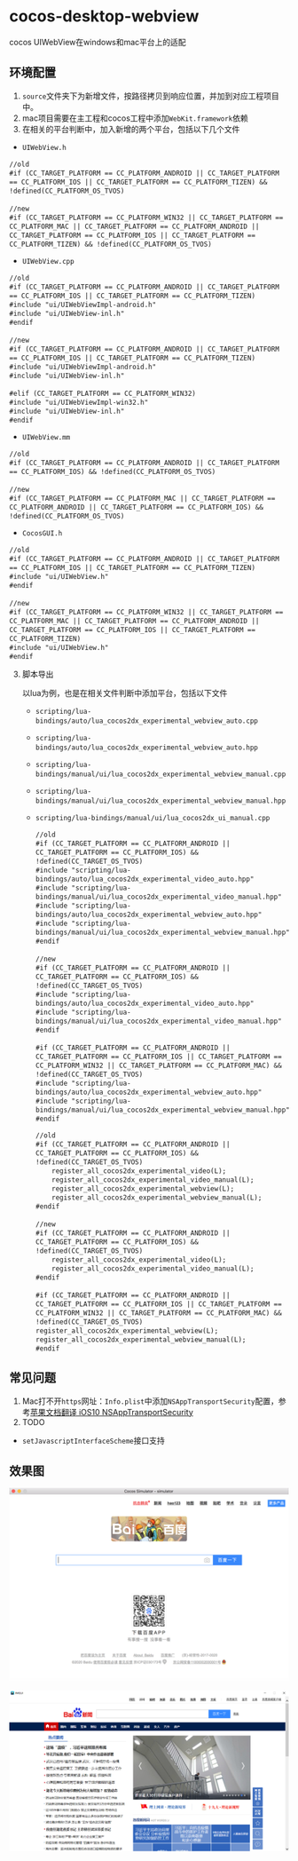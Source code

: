# cocos-desktop-webview
cocos UIWebView在windows和mac平台上的适配

## 环境配置
1. `source`文件夹下为新增文件，按路径拷贝到响应位置，并加到对应工程项目中。
2. mac项目需要在主工程和cocos工程中添加`WebKit.framework`依赖
3. 在相关的平台判断中，加入新增的两个平台，包括以下几个文件

 * `UIWebView.h`

 ```
 //old
 #if (CC_TARGET_PLATFORM == CC_PLATFORM_ANDROID || CC_TARGET_PLATFORM == CC_PLATFORM_IOS || CC_TARGET_PLATFORM == CC_PLATFORM_TIZEN) && !defined(CC_PLATFORM_OS_TVOS)
 
 //new
 #if (CC_TARGET_PLATFORM == CC_PLATFORM_WIN32 || CC_TARGET_PLATFORM == CC_PLATFORM_MAC || CC_TARGET_PLATFORM == CC_PLATFORM_ANDROID || CC_TARGET_PLATFORM == CC_PLATFORM_IOS || CC_TARGET_PLATFORM == CC_PLATFORM_TIZEN) && !defined(CC_PLATFORM_OS_TVOS)
```

 * `UIWebView.cpp`

 ```
 //old
#if (CC_TARGET_PLATFORM == CC_PLATFORM_ANDROID || CC_TARGET_PLATFORM == CC_PLATFORM_IOS || CC_TARGET_PLATFORM == CC_PLATFORM_TIZEN)
#include "ui/UIWebViewImpl-android.h"
#include "ui/UIWebView-inl.h"
#endif
	
 //new
#if (CC_TARGET_PLATFORM == CC_PLATFORM_ANDROID || CC_TARGET_PLATFORM == CC_PLATFORM_IOS || CC_TARGET_PLATFORM == CC_PLATFORM_TIZEN)
#include "ui/UIWebViewImpl-android.h"
#include "ui/UIWebView-inl.h"
	
#elif (CC_TARGET_PLATFORM == CC_PLATFORM_WIN32)
#include "ui/UIWebViewImpl-win32.h"
#include "ui/UIWebView-inl.h"
#endif
 ```
 
  * `UIWebView.mm`
  
  ```
  //old
  #if (CC_TARGET_PLATFORM == CC_PLATFORM_ANDROID || CC_TARGET_PLATFORM == CC_PLATFORM_IOS) && !defined(CC_PLATFORM_OS_TVOS)
   
  //new
  #if (CC_TARGET_PLATFORM == CC_PLATFORM_MAC || CC_TARGET_PLATFORM == CC_PLATFORM_ANDROID || CC_TARGET_PLATFORM == CC_PLATFORM_IOS) && !defined(CC_PLATFORM_OS_TVOS)

 ```
 * `CocosGUI.h`
 
 ```
 //old
 #if (CC_TARGET_PLATFORM == CC_PLATFORM_ANDROID || CC_TARGET_PLATFORM == CC_PLATFORM_IOS || CC_TARGET_PLATFORM == CC_PLATFORM_TIZEN)
 #include "ui/UIWebView.h"
 #endif

 //new
 #if (CC_TARGET_PLATFORM == CC_PLATFORM_WIN32 || CC_TARGET_PLATFORM == CC_PLATFORM_MAC || CC_TARGET_PLATFORM == CC_PLATFORM_ANDROID || CC_TARGET_PLATFORM == CC_PLATFORM_IOS || CC_TARGET_PLATFORM == CC_PLATFORM_TIZEN)
 #include "ui/UIWebView.h"
 #endif
 ```
 
3. 脚本导出

 	以lua为例，也是在相关文件判断中添加平台，包括以下文件
 	* `scripting/lua-bindings/auto/lua_cocos2dx_experimental_webview_auto.cpp`
 	* `scripting/lua-bindings/auto/lua_cocos2dx_experimental_webview_auto.hpp`
 	* `scripting/lua-bindings/manual/ui/lua_cocos2dx_experimental_webview_manual.cpp`
 	* `scripting/lua-bindings/manual/ui/lua_cocos2dx_experimental_webview_manual.hpp`
 	* `scripting/lua-bindings/manual/ui/lua_cocos2dx_ui_manual.cpp`
 	
 		```
 		//old
	 	#if (CC_TARGET_PLATFORM == CC_PLATFORM_ANDROID || CC_TARGET_PLATFORM == CC_PLATFORM_IOS) && !defined(CC_TARGET_OS_TVOS)
		#include "scripting/lua-bindings/auto/lua_cocos2dx_experimental_video_auto.hpp"
		#include "scripting/lua-bindings/manual/ui/lua_cocos2dx_experimental_video_manual.hpp"
		#include "scripting/lua-bindings/auto/lua_cocos2dx_experimental_webview_auto.hpp"
		#include "scripting/lua-bindings/manual/ui/lua_cocos2dx_experimental_webview_manual.hpp"
		#endif
		
		//new
	 	#if (CC_TARGET_PLATFORM == CC_PLATFORM_ANDROID || CC_TARGET_PLATFORM == CC_PLATFORM_IOS) && !defined(CC_TARGET_OS_TVOS)
		#include "scripting/lua-bindings/auto/lua_cocos2dx_experimental_video_auto.hpp"
		#include "scripting/lua-bindings/manual/ui/lua_cocos2dx_experimental_video_manual.hpp"
		#endif
		
		#if (CC_TARGET_PLATFORM == CC_PLATFORM_ANDROID || CC_TARGET_PLATFORM == CC_PLATFORM_IOS || CC_TARGET_PLATFORM == CC_PLATFORM_WIN32 || CC_TARGET_PLATFORM == CC_PLATFORM_MAC) && !defined(CC_TARGET_OS_TVOS)
		#include "scripting/lua-bindings/auto/lua_cocos2dx_experimental_webview_auto.hpp"
		#include "scripting/lua-bindings/manual/ui/lua_cocos2dx_experimental_webview_manual.hpp"
		#endif
 		```
 		```
 		//old
 		#if (CC_TARGET_PLATFORM == CC_PLATFORM_ANDROID || CC_TARGET_PLATFORM == CC_PLATFORM_IOS) && !defined(CC_TARGET_OS_TVOS)
        	register_all_cocos2dx_experimental_video(L);
        	register_all_cocos2dx_experimental_video_manual(L);
        	register_all_cocos2dx_experimental_webview(L);
        	register_all_cocos2dx_experimental_webview_manual(L);
		#endif
		
		//new
		#if (CC_TARGET_PLATFORM == CC_PLATFORM_ANDROID || CC_TARGET_PLATFORM == CC_PLATFORM_IOS) && !defined(CC_TARGET_OS_TVOS)
        	register_all_cocos2dx_experimental_video(L);
        	register_all_cocos2dx_experimental_video_manual(L);
		#endif
		
		#if (CC_TARGET_PLATFORM == CC_PLATFORM_ANDROID || CC_TARGET_PLATFORM == CC_PLATFORM_IOS || CC_TARGET_PLATFORM == CC_PLATFORM_WIN32 || CC_TARGET_PLATFORM == CC_PLATFORM_MAC) && !defined(CC_TARGET_OS_TVOS)
       	register_all_cocos2dx_experimental_webview(L);
       	register_all_cocos2dx_experimental_webview_manual(L);
		#endif

 		```

## 常见问题

1. Mac打不开`https`网址：`Info.plist`中添加`NSAppTransportSecurity`配置，参考[苹果文档翻译 iOS10 NSAppTransportSecurity](https://www.jianshu.com/p/1ec3fa1ec00f)
2. TODO
  * `setJavascriptInterfaceScheme`接口支持

## 效果图
![](https://github.com/lyzz0612/cocos_desktop_webview/raw/master/preview/mac.png)

![](https://github.com/lyzz0612/cocos_desktop_webview/raw/master/preview/windows.png)
